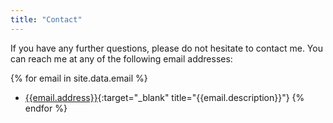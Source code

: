 ```yaml
---
title: "Contact"
---
```


If you have any further questions, please do not hesitate to contact me. You can reach me at any of the following email addresses:

{% for email in site.data.email %}
  - [{{email.address}}](mailto:{{email.address}}){:target="_blank" title="{{email.description}}"}
{% endfor %}

